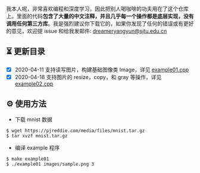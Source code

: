 我本人呢，非常喜欢编程和深度学习，因此把别人喝咖啡的功夫用在了这个仓库上。里面的代码**包含了大量的中文注释，并且几乎每一个操作都是底层实现，没有调用任何第三方库**。我是强烈建议你下载它的，如果你发现了任何的错误或有更好的意见，欢迎提 issue 和给我发邮件: dreameryangyun@sjtu.edu.cn

⏳ 更新目录
--------------------

- [x] 2020-04-11 支持读写图片，构建基础图像类 Image，详见 [example01.cpp](https://github.com/YunYang1994/yynet/blob/master/examples/example01.cpp)
- [x] 2020-04-18 支持图片的 resize，copy，和 gray 等操作，详见 [example02.cpp](https://github.com/YunYang1994/yynet/blob/master/examples/example02.cpp)

⚙️ 使用方法
--------------------

- 下载 mnist 数据
```bashrc
$ wget https://pjreddie.com/media/files/mnist.tar.gz
$ tar xvzf mnist.tar.gz
```
- 编译 example 程序
```bashrc
$ make example01
$ ./example01 images/sample.png 3
```
